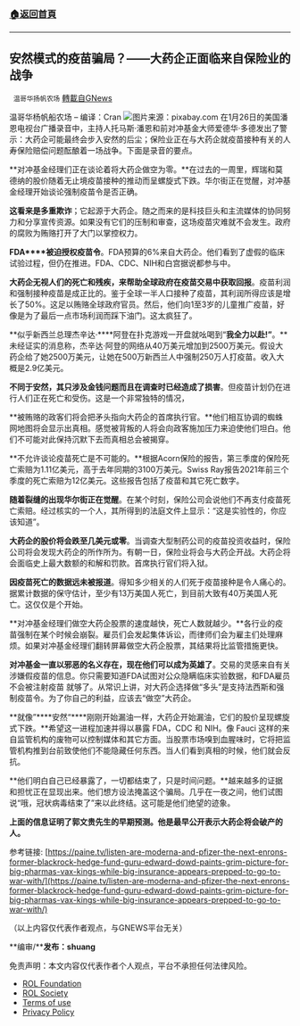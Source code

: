 ###  [:house:返回首頁](https://github.com/ourhimalayas/txt)
---


## 安然模式的疫苗骗局？——大药企正面临来自保险业的战争
` 温哥华扬帆农场` [轉載自GNews](https://gnews.org/zh-hans/1945192/)

温哥华杨帆船农场 – 编译：Cran
![](https://assets.gnews.org/wp-content/uploads/2022/02/Feb1_22-1.png)图片来源：pixabay.com
在1月26日的美国潘恩电视台广播录音中，主持人托马斯·潘恩和前对冲基金大师爱德华·多德发出了警示：大药企可能最终会步入安然的后尘；保险业正在与大药企就疫苗接种有关的人寿保险赔偿问题酝酿着一场战争。下面是录音的要点。

**对冲基金经理们正在谈论着将大药企做空为零。**在过去的一周里，辉瑞和莫德纳的股价随着无止境疫苗接种的推动而呈螺旋式下跌。华尔街正在觉醒，对冲基金经理开始谈论强制疫苗令是否正确。

**这看来是多重欺诈**；它起源于大药企。随之而来的是科技巨头和主流媒体的协同努力和分享宣传资源。如果没有它们的压制和审查，这场疫苗灾难就不会发生。政府的腐败为贿赂打开了大门以掌控权力。

**FDA****被迫授权疫苗令**。FDA预算的6%来自大药企。他们看到了虚假的临床试验过程，但仍在推进。FDA、CDC、NIH和白宫据说都参与中。

**大药企无视人们的死亡和残疾，来帮助全球政府在疫苗交易中获取回报**。疫苗利润和强制接种疫苗是成正比的。鉴于全球一半人口接种了疫苗，其利润所得应该是增长了50%。这足以贿赂全球政府官员。然后，他们向1至3岁的儿童推广疫苗，好像是为了最后一点市场利润而踩下油门。这太疯狂了。

**似乎新西兰总理杰辛达·****阿登在扑克游戏一开盘就吆喝到“****我全力以赴!”****。**未经证实的消息称，杰辛达·阿登的网络从40万美元增加到2500万美元。假设大药企给了她2500万美元，让她在500万新西兰人中强制250万人打疫苗。收入大概是2.9亿美元。

**不同于安然，其只涉及金钱问题而且在调查时已经造成了损害**。但疫苗计划仍在进行人们正在死亡和受伤。这是一个非常独特的情况，

**被贿赂的政客们将会把矛头指向大药企的首席执行官。**他们相互协调的蜘蛛网地图将会显示出真相。感觉被背叛的人将会向政客施加压力来迫使他们坦白。他们不可能对此保持沉默下去而真相总会被揭穿。

**不允许谈论疫苗死亡是不可能的。**根据Acorn保险的报告，第三季度的保险死亡索赔为1.11亿美元，高于去年同期的3100万美元。Swiss Ray报告2021年前三个季度的死亡索赔为12亿美元。这些报告包括了疫苗和其它死亡数字。

**随着裂缝的出现华尔街正在觉醒**。在某个时刻，保险公司会说他们不再支付疫苗死亡索赔。经过核实的一个人，其所得到的法庭文件上显示：“这是实验性的，你应该知道”。

**大药企的股价将会跌至几美元或零**。当调查大型制药公司的疫苗投资收益时，保险公司将会发现大药企的所作所为。有朝一日，保险业将会与大药企开战。大药企将会面临史上最大数额的和解和罚款。首席执行官们将入狱。

**因疫苗死亡的数据远未被报道**。得知多少相关的人们死于疫苗接种是令人痛心的。据累计数据的保守估计，至少有13万美国人死亡，到目前大致有40万美国人死亡。这仅仅是个开始。

**对冲基金经理们做空大药企股票的速度越快，死亡人数就越少。**各行业的疫苗强制在某个时候会崩裂。雇员们会发起集体诉讼，而律师们会为雇主们处理麻烦。如果对冲基金经理们翻转屏幕做空大药企股票，其结果将比监管措施更快。

**对冲基金一直以邪恶的名义存在，现在他们可以成为英雄了**。交易的灵感来自有关涉嫌假疫苗的信息。你只需要知道FDA试图对公众隐瞒临床实验数据，和FDA雇员不会被注射疫苗 就够了。从常识上讲，对大药企选择做“多头”是支持法西斯和强制疫苗令。为了你自己的利益，应该去“做空”大药企。

**就像”****安然“****刚刚开始漏油一样，大药企开始漏油，它们的股价呈现螺旋式下跌。**希望这一进程加速并得以暴露 FDA，CDC 和 NIH。像 Fauci 这样的来自监管机构的废物可以控制媒体和其它方面。当股票市场嗅到血腥味时，它将把监管机构推到台前致使他们不能隐藏任何东西。当人们看到真相的时候，他们就会反抗。

**他们明白自己已经暴露了，一切都结束了，只是时间问题。**越来越多的证据和担忧正在显现出来。他们想方设法掩盖这个骗局。几乎在一夜之间，他们试图说“哦，冠状病毒结束了”来以此终结。这可能是他们绝望的迹象。

**上面的信息证明了郭文贵先生的早期预测。他是最早公开表示大药企将会破产的人。**

参考链接: [https://paine.tv/listen-are-moderna-and-pfizer-the-next-enrons-former-blackrock-hedge-fund-guru-edward-dowd-paints-grim-picture-for-big-pharmas-vax-kings-while-big-insurance-appears-prepped-to-go-to-war-with/](https://paine.tv/listen-are-moderna-and-pfizer-the-next-enrons-former-blackrock-hedge-fund-guru-edward-dowd-paints-grim-picture-for-big-pharmas-vax-kings-while-big-insurance-appears-prepped-to-go-to-war-with/)

（以上内容仅代表作者观点，与GNEWS平台无关）

**编审/****发布：shuang**

 

免责声明：本文内容仅代表作者个人观点，平台不承担任何法律风险。

- [ROL Foundation](https://rolfoundation.org/)
- [ROL Society](https://rolsociety.org/)
- [Terms of use](https://gnews.org/terms-of-use-3/)
- [Privacy Policy](https://gnews.org/privacy-policy/)
